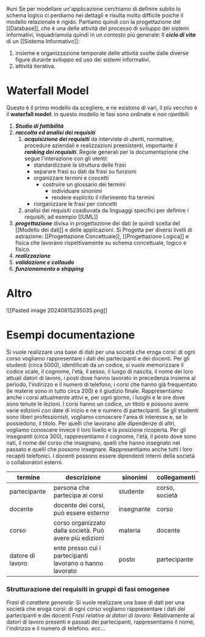 #uni 
Se per modellare un'applicazione cerchiamo di definire subito lo schema logico ci perdiamo nei dettagli e risulta molto difficile poiché il modello relazionale è rigido. 
Partiamo quindi con la progettazione del [[Database]], che è una delle attività del processo di sviluppo dei sistemi informativi, inquadriamola quindi in un contesto più generale:
Il ___ciclo di vita___ di un [[Sistema Informativo]]:
1. insieme e organizzazione temporale delle attività svolte dalle diverse figure durante sviluppo ed uso dei sistemi informativi.
2. attività iterativa.
# Waterfall Model
Questo è il primo modello da scegliere, e ne esistono di vari, il più vecchio è il __waterfall model__: in questo modello le fasi sono ordinate e _non ripetibili_:
1. ___Studio di fattibilità___
2. ___raccolta ed analisi dei requisiti___
   1. ___acquisizione dei requisiti___
      da interviste di utenti, normative, procedure aziendali e realizzazioni preesistenti, importante il ___ranking dei requisiti___.
      Regole generali per la documentazione che segue l'interazione con gli utenti:
      - standardizzare la struttura delle frasi
      - separare frasi su dati da frasi su funzioni
      - organizzare termini e concetti
        - costruire un glossario dei termini
          - individuare sinonimi
          - rendere esplicito il riferimento fra termini
	  - riorganizzare le frasi per concetti
   1. analisi dei requisiti
      coadiuvata da linguaggi specifici per definire i requisiti, ad esempio [[UML]] 
3. ___progettazione___
	   divisa in progettazione dei dati (e quindi scelta del [[Modello dei dati]] e delle applicazioni. Si Progetta per diversi livelli di astrazione: [[Progettazione Concettuale]], [[Progettazione Logica]] e fisica che lavorano rispettivamente su schema concettuale, logico e fisico.
1. ___realizzazione___
2. ___validazione e collaudo___
3. ___funzionamento o shipping___ 
# Altro
![[Pasted image 20240815235035.png]]
# Esempi documentazione
Si vuole realizzare una base di dati per una società che
eroga corsi: di ogni corso vogliamo rappresentare i dati
dei partecipanti e dei docenti. Per gli studenti (circa
5000), identificati da un codice, si vuole memorizzare il
codice scale, il cognome, l'età, il sesso, il luogo di
nascita, il nome dei loro attuali datori di lavoro, i posti
dove hanno lavorato in precedenza insieme al periodo,
l'indirizzo e il numero di telefono, i corsi che hanno già
frequentato (le materie sono in tutto circa 200) e il
giudizio finale.
Rappresentiamo anche i corsi attualmente attivi e, per
ogni giorno, i luoghi e le ore dove sono tenute le
lezioni. I corsi hanno un codice, un titolo e possono
avere varie edizioni con date di inizio e ne e numero
di partecipanti. Se gli studenti sono liberi professionisti,
vogliamo conoscere l'area di interesse e, se lo
possiedono, il titolo. Per quelli che lavorano alle
dipendenze di altri, vogliamo conoscere invece il loro
livello e la posizione ricoperta.
Per gli insegnanti (circa 300), rappresentiamo il
cognome, l'età, il posto dove sono nati, il nome del
corso che insegnano, quelli che hanno insegnato nel
passato e quelli che possono insegnare. Rappresentiamo
anche tutti i loro recapiti telefonici. I docenti possono
essere dipendenti interni della società o collaboratori
esterni.

| termine          | descrizione                                              | sinonimi   | collegamenti   |
| ---------------- | -------------------------------------------------------- | ---------- | -------------- |
| partecipante     | persona che partecipa ai corsi                           | studente   | corso, società |
| docente          | docente dei corsi, può essere esterno                    | insegnante | corso          |
| corso            | corso organizzato dalla società. Può avere più edizioni  | materia    | docente        |
| datore di lavoro | ente presso cui i partecipanti lavorano o hanno lavorato | posto      | partecipante   |
### Strutturazione dei requisiti in gruppi di fasi omogenee
_Frasi di carattere generale_:
Si vuole realizzare una base di dati per una società che eroga corsi: di ogni corso vogliamo rappresentare i dati dei partecipanti e dei docenti
_Frasi relative ai datori di lavoro_:
Relativamente ai datori di lavoro presenti e passati dei
partecipanti, rappresentiamo il nome, l'indirizzo e il
numero di telefono.
_ecc_...